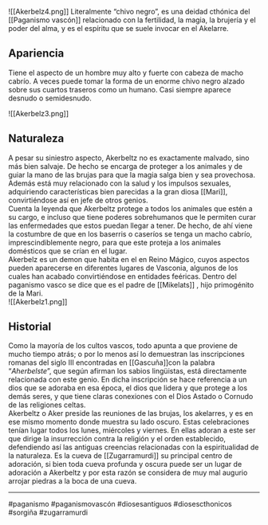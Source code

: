 ![[Akerbelz4.png]]
Literalmente “chivo negro”, es una deidad cthónica del [[Paganismo vascón]] relacionado con la fertilidad, la magia, la brujería y el poder del alma, y es el espíritu que se suele invocar en el Akelarre.  

## Apariencia
Tiene el aspecto de un hombre muy alto y fuerte con cabeza de macho cabrío. A veces puede tomar la forma de un enorme chivo negro alzado sobre sus cuartos traseros como un humano. Casi siempre aparece desnudo o semidesnudo.  

![[Akerbelz3.png]]
## Naturaleza
A pesar su siniestro aspecto, Akerbeltz no es exactamente malvado, sino más bien salvaje. De hecho se encarga de proteger a los animales y de guiar la mano de las brujas para que la magia salga bien y sea provechosa. Además está muy relacionado con la salud y los impulsos sexuales, adquiriendo características bien parecidas a la gran diosa [[Mari]], convirtiéndose así en jefe de otros genios.  
Cuenta la leyenda que Akerbeltz protege a todos los animales que estén a su cargo, e incluso que tiene poderes sobrehumanos que le permiten curar las enfermedades que estos puedan llegar a tener. De hecho, de ahí viene la costumbre de que en los baserris o caseríos se tenga un macho cabrío, imprescindiblemente negro, para que este proteja a los animales domésticos que se crían en el lugar.  
Akerbelz es un demon que habita en el en Reino Mágico, cuyos aspectos pueden aparecerse en diferentes lugares de Vasconia, algunos de los cuales han acabado convirtiéndose en entidades feéricas. Dentro del paganismo vasco se dice que es el padre de [[Mikelats]] , hijo primogénito de la Mari.  
![[Akerbelz1.png]]

## Historial
Como la mayoría de los cultos vascos, todo apunta a que proviene de mucho tiempo atrás; o por lo menos así lo demuestran las inscripciones romanas del siglo III encontradas en [[Gascuña]]con la palabra “_Aherbelste_”, que según afirman los sabios lingüistas, está directamente relacionada con este genio. En dicha inscripción se hace referencia a un dios que se adoraba en esa época, el dios que lidera y que protege a los demás seres, y que tiene claras conexiones con el Dios Astado o Cornudo de las religiones celtas.  
Akerbeltz o Aker preside las reuniones de las brujas, los akelarres, y es en ese mismo momento donde muestra su lado oscuro. Estas celebraciones tenían lugar todos los lunes, miércoles y viernes. En ellas adoran a este ser que dirige la insurrección contra la religión y el orden establecido, defendiendo así las antiguas creencias relacionadas con la espiritualidad de la naturaleza. Es la cueva de [[Zugarramurdi]] su principal centro de adoración, si bien toda cueva profunda y oscura puede ser un lugar de adoración a Akerbeltz y por esta razón se considera de muy mal augurio arrojar piedras a la boca de una cueva. 

--- 
#paganismo #paganismovascón #diosesantiguos #diosescthonicos #sorgiña #zugarramurdi 